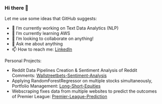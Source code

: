 ### Hi there 👋

Let me use some ideas that GitHub suggests:

- 🔭 I’m currently working on Text Data Analytics (NLP)
- 🌱 I’m currently learning AWS
- 👯 I’m looking to collaborate on anything!
- 💬 Ask me about anything
- 📫 How to reach me: [LinkedIn](https://www.linkedin.com/in/yaswanthbangaru/)


Personal Projects:

- Reddit Data Pipelines Creation & Sentiment Analysis of Reddit Comments: [Wallstreetbets-Sentiment-Analysis](https://github.com/ybangaru/wallstreetbets-sentiment-analysis)
- Applying RandomForestRegressor on multiple stocks simultaneously, Portfolio Management: [Long-Short-Equities](https://github.com/ybangaru/long-short-equities)
- Webscraping fixes data from multiple websites to predict the outcomes of Premier League: [Premier-League-Prediction](https://github.com/ybangaru/premier-league)
